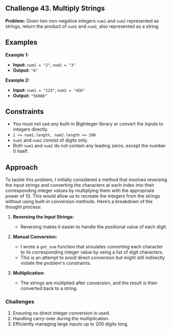 ## Challenge 43. Multiply Strings

**Problem:** Given two non-negative integers `num1` and `num2` represented as strings, return the product of `num1` and `num2`, also represented as a string.

## Examples

**Example 1:**

- **Input:** `num1 = "2"`, `num2 = "3"`
- **Output:** `"6"`

**Example 2:**

- **Input:** `num1 = "123"`, `num2 = "456"`
- **Output:** `"56088"`

## Constraints

- You must not use any built-in BigInteger library or convert the inputs to integers directly.
- `1 <= num1.length, num2.length <= 200`
- `num1` and `num2` consist of digits only.
- Both `num1` and `num2` do not contain any leading zeros, except the number 0 itself.

## Approach

To tackle this problem, I initially considered a method that involves reversing the input strings and converting the characters at each index into their corresponding integer values by multiplying them with the appropriate power of 10. This would allow us to recreate the integers from the strings without using built-in conversion methods. Here’s a breakdown of the thought process:

1. **Reversing the Input Strings:**
   - Reversing makes it easier to handle the positional value of each digit.

3. **Manual Conversion:**
   - I wrote a `get_num` function that simulates converting each character to its corresponding integer value by using a list of digit characters.
   - This is an attempt to avoid direct conversion but might still indirectly violate the problem's constraints.

3. **Multiplication:**
   - The strings are multiplied after conversion, and the result is then converted back to a string.
  
### Challenges

1. Ensuring no direct integer conversion is used.
2. Handling carry-over during the multiplication.
3. Efficiently managing large inputs up to 200 digits long.
